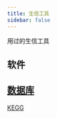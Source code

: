 ```yaml
---
title: 生信工具
sidebar: false
---
```


用过的生信工具

## 软件


## [数据库](/Skills/bioinfo_tools/databases)
[KEGG](/Skills/bioinfo_tools/databases/KEGG)